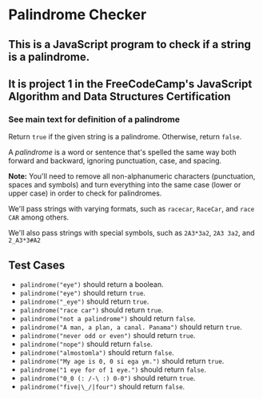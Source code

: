 # Palindrome Checker
## This is a JavaScript program to check if a string is a palindrome.
## It is project 1 in the FreeCodeCamp's JavaScript Algorithm and Data Structures Certification
### See main text for definition of a palindrome

Return `true` if the given string is a palindrome. Otherwise, return `false`.

A *palindrome* is a word or sentence that's spelled the same way both forward and backward, ignoring 
punctuation, case, and spacing.

**Note:** You'll need to remove all non-alphanumeric characters (punctuation, spaces and symbols) and 
turn everything into the same case (lower or upper case) in order to check for palindromes.

We'll pass strings with varying formats, such as `racecar`, `RaceCar`, and `race CAR` among others.

We'll also pass strings with special symbols, such as `2A3*3a2`, `2A3 3a2`, and `2_A3*3#A2`

## Test Cases
* `palindrome("eye")` should return a boolean.
* `palindrome("eye")` should return `true`.
* `palindrome("_eye")` should return `true`.
* `palindrome("race car")` should return `true`.
* `palindrome("not a palindrome")` should return `false`.
* `palindrome("A man, a plan, a canal. Panama")` should return `true`.
* `palindrome("never odd or even")` should return `true`.
* `palindrome("nope")` should return `false`.
* `palindrome("almostomla")` should return `false`.
* `palindrome("My age is 0, 0 si ega ym.")` should return `true`.
* `palindrome("1 eye for of 1 eye.")` should return `false`.
* `palindrome("0_0 (: /-\ :) 0-0")` should return `true`.
* `palindrome("five|\_/|four")` should return `false`.
